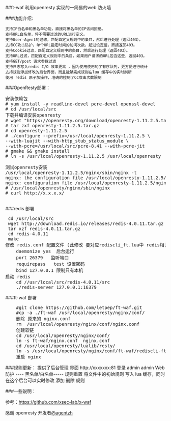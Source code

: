 ##ft-waf
    利用openresty 实现的一简易的web 防火墙
    
###功能介绍:
    	
	支持IP白名单和黑名单功能，直接将黑名单的IP访问拒绝。
    支持URL白名单，将不需要过滤的URL进行定义。
    支持User-Agent的过滤，匹配自定义规则中的条目，然后进行处理（返回403）。
    支持CC攻击防护，单个URL指定时间的访问次数，超过设定值，直接返回403。
    支持Cookie过滤，匹配自定义规则中的条目，然后进行处理（返回403）。
    支持URL过滤，匹配自定义规则中的条目，如果用户请求的URL包含这些，返回403。
    支持GET/post 请求参数过滤
    支持日志写入redis I/O 效率更高 ，因为使用使用的了有序队列，更方便进行统计 
    支持规则添加修改的后台界面，而且能够完成规则在lua 缓存中的实时刷新
    使用 redis 原子加操作，准确的控制了CC攻击次数限制
    




###OpenResty部署：


<pre>
安装依赖包
# yum install -y readline-devel pcre-devel openssl-devel
# cd /usr/local/src
下载并编译安装openresty
# wget "https://openresty.org/download/openresty-1.11.2.5.tar.gz"
# tar zxf openresty-1.11.2.5.tar.gz
# cd openresty-1.11.2.5
# ./configure --prefix=/usr/local/openresty-1.11.2.5 \
--with-luajit --with-http_stub_status_module \
--with-pcre=/usr/local/src/pcre-8.41 --with-pcre-jit
# gmake && gmake install
# ln -s /usr/local/openresty-1.11.2.5 /usr/local/openresty

测试openresty安装
/usr/local/openresty-1.11.2.5/nginx/sbin/nginx -t
nginx: the configuration file /usr/local/openresty-1.11.2.5/nginx/conf/nginx.conf syntax is ok
nginx: configuration file /usr/local/openresty-1.11.2.5/nginx/conf/nginx.conf test is successful
# /usr/local/openresty/nginx/sbin/nginx
# curl http://x.x.x.x/

</pre>
###redis 部署
<pre>
 cd /usr/local/src
 wget http://download.redis.io/releases/redis-4.0.11.tar.gz
 tar xzf redis-4.0.11.tar.gz
 cd redis-4.0.11
 make
修改 redis.conf 配置文件 (此修改 要对应rediscli_ft.lua中 redis相关访问配置)
    daemonize yes  后台运行
    port 26379   监听端口
    requirepass   test 设置密码 
    bind 127.0.0.1 限制只有本机
启动 redis
    cd //usr/local/src/redis-4.0.11/src
    ./redis-server 127.0.0.1:16379
</pre>

###ft-waf 部署
<pre>
    #git clone https://github.com/letpep/ft-waf.git
    #cp -a ./ft-waf /usr/local/openresty/nginx/conf/
    删除 原来的 nginx.conf  
    rm  /usr/local/openresty/nginx/conf/nginx.conf
    创建软链
    cd /usr/local/openresty/nginx/conf/
    ln -s ft-waf/nginx.conf  nginx.conf
    cd /usr/local/openresty/lualib/resty/
    ln -s /usr/local/openresty/nginx/conf/ft-waf/rediscli-ft.lua   rediscli-ft.lua
    重启 nginx
</pre>



###规则更新：
     提供了后台管理 界面 http://xxxxxxx:81
     登录  admin  admin
     Web防护 ---- 黑名单/白名单----- 规则重置 
     将文件中的初始规则 写入 lua 缓存，同时在这个后台可以实时修改 添加  删除 规则
    

###一些说明：



参考：https://github.com/xsec-lab/x-waf

感谢 openresty 开发者[@agentzh](https://github.com/agentzh/)
